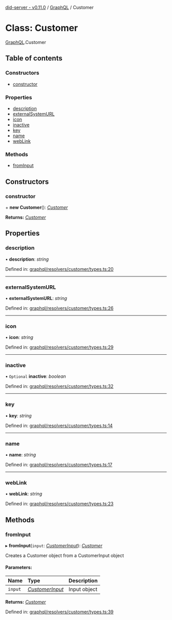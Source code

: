 [did-server - v0.11.0](../README.md) / [GraphQL](../modules/graphql.md) / Customer

# Class: Customer

[GraphQL](../modules/graphql.md).Customer

## Table of contents

### Constructors

- [constructor](graphql.customer.md#constructor)

### Properties

- [description](graphql.customer.md#description)
- [externalSystemURL](graphql.customer.md#externalsystemurl)
- [icon](graphql.customer.md#icon)
- [inactive](graphql.customer.md#inactive)
- [key](graphql.customer.md#key)
- [name](graphql.customer.md#name)
- [webLink](graphql.customer.md#weblink)

### Methods

- [fromInput](graphql.customer.md#frominput)

## Constructors

### constructor

\+ **new Customer**(): [*Customer*](graphql.customer.md)

**Returns:** [*Customer*](graphql.customer.md)

## Properties

### description

• **description**: *string*

Defined in: [graphql/resolvers/customer/types.ts:20](https://github.com/Puzzlepart/did/blob/dev/server/graphql/resolvers/customer/types.ts#L20)

___

### externalSystemURL

• **externalSystemURL**: *string*

Defined in: [graphql/resolvers/customer/types.ts:26](https://github.com/Puzzlepart/did/blob/dev/server/graphql/resolvers/customer/types.ts#L26)

___

### icon

• **icon**: *string*

Defined in: [graphql/resolvers/customer/types.ts:29](https://github.com/Puzzlepart/did/blob/dev/server/graphql/resolvers/customer/types.ts#L29)

___

### inactive

• `Optional` **inactive**: *boolean*

Defined in: [graphql/resolvers/customer/types.ts:32](https://github.com/Puzzlepart/did/blob/dev/server/graphql/resolvers/customer/types.ts#L32)

___

### key

• **key**: *string*

Defined in: [graphql/resolvers/customer/types.ts:14](https://github.com/Puzzlepart/did/blob/dev/server/graphql/resolvers/customer/types.ts#L14)

___

### name

• **name**: *string*

Defined in: [graphql/resolvers/customer/types.ts:17](https://github.com/Puzzlepart/did/blob/dev/server/graphql/resolvers/customer/types.ts#L17)

___

### webLink

• **webLink**: *string*

Defined in: [graphql/resolvers/customer/types.ts:23](https://github.com/Puzzlepart/did/blob/dev/server/graphql/resolvers/customer/types.ts#L23)

## Methods

### fromInput

▸ **fromInput**(`input`: [*CustomerInput*](graphql.customerinput.md)): [*Customer*](graphql.customer.md)

Creates a Customer object from a CustomerInput object

#### Parameters:

Name | Type | Description |
:------ | :------ | :------ |
`input` | [*CustomerInput*](graphql.customerinput.md) | Input object    |

**Returns:** [*Customer*](graphql.customer.md)

Defined in: [graphql/resolvers/customer/types.ts:39](https://github.com/Puzzlepart/did/blob/dev/server/graphql/resolvers/customer/types.ts#L39)
